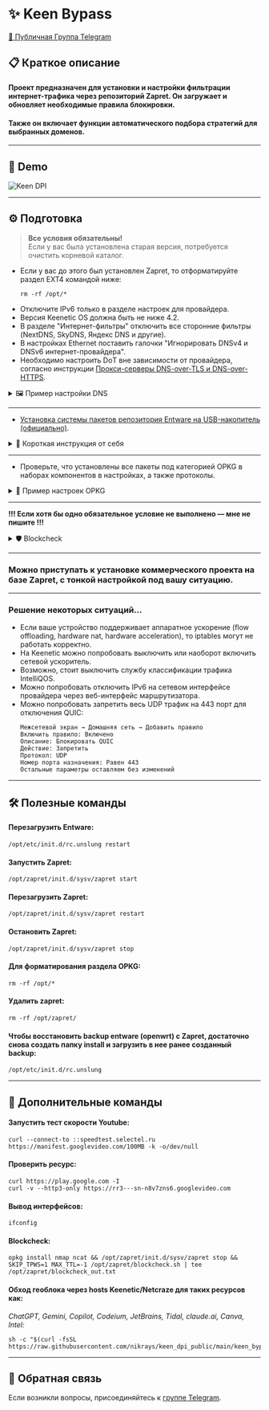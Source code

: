 # ✨ Keen Bypass

[📢 Публичная Группа Telegram](https://t.me/keenetic_boost)

## 📋 Краткое описание

#### Проект предназначен для установки и настройки фильтрации интернет-трафика через репозиторий Zapret. Он загружает и обновляет необходимые правила блокировки.  
#### Также он включает функции автоматического подбора стратегий для выбранных доменов.

---

## 🎥 Demo

![Keen DPI](https://github.com/user-attachments/assets/4ce0bd5a-c77d-436b-bf3b-5795c5c4f84a)

---

## ⚙️ Подготовка

> **Все условия обязательны!**  
> Если у вас была установлена старая версия, потребуется очистить корневой каталог.

- Если у вас до этого был установлен Zapret, то отформатируйте раздел EXT4 командой ниже:
  ```shell
  rm -rf /opt/*
  ```
- Отключите IPv6 только в разделе настроек для провайдера.
- Версия Keenetic OS должна быть не ниже 4.2.
- В разделе "Интернет-фильтры" отключить все сторонние фильтры (NextDNS, SkyDNS, Яндекс DNS и другие).
- В настройках Ethernet поставить галочки "Игнорировать DNSv4 и DNSv6 интернет-провайдера".
- Необходимо настроить DоT вне зависимости от провайдера, согласно инструкции [Прокси-серверы DNS-over-TLS и DNS-over-HTTPS](https://help.keenetic.com/hc/ru/articles/360021214160).

<details>
  <summary>🖼️ Пример настройки DNS</summary>

- DoT1:
  ```
  ams01.dnscry.pt
  ```
- DoT2:
  ```
  77.88.8.8
  ```
  ```
  common.dot.dns.yandex.net
  ```
- Еще один эффективный вариант — использовать ресолвер от yandex 77.88.8.88 на нестандартном порту 1253.

![image](https://github.com/user-attachments/assets/4ab290e8-9dcd-4143-a3f2-584fd0a21530)

</details>

---

- [Установка системы пакетов репозитория Entware на USB-накопитель (официально)](https://help.keenetic.com/hc/ru/articles/360021214160).

<details>
  <summary>📝 Короткая инструкция от себя</summary>

1. Подключить флэш накопитель к ПК и подготовить его разделы. Для работы менеджера пакетов OPKG диск должен быть с EXT4.
2. В компонентах операционной системы спуститься в самый низ до раздела "Пакеты OPKG" и поставить везде галочки.
3. Теперь нужно установить репозиторий системы пакетов Entware.
4. Например, скачали [mipsel-installer.tar.gz](https://bin.entware.net/mipselsf-k3.4/installer/mipsel-installer.tar.gz).
5. Подключите подготовленный накопитель c файловой системой EXT4 к USB-порту роутера. Диск должен отобразиться.
6. Нажмите на флэшку и в корневом каталоге OPKG создайте директорию install, куда положите файл [mipsel-installer.tar.gz](https://bin.entware.net/mipselsf-k3.4/installer/mipsel-installer.tar.gz).
7. Перейдите на страницу OPKG для выбора накопителя и нажмите "Применить". Идем в раздел диагностика, открываем Telnet/SSH.
8. Скачайте [Putty](https://the.earth.li/~sgtatham/putty/latest/w64/putty.exe) для работы с SSH и Telnet. Запустите и выберите тип протокола.
9. Если видите это — подготовка завершена.

![Скриншоты этапов](https://github.com/user-attachments/assets/0bd134b7-f5c9-4d1f-a22d-f41430c1f655)
![Еще скриншот](https://github.com/user-attachments/assets/fe08613c-b0fb-41b1-913c-1fd386dee543)
![Еще](https://github.com/user-attachments/assets/4b813281-2b29-4e25-9945-54ae87331dd4)
![USB](https://github.com/user-attachments/assets/56349a82-95f8-46a2-b85a-26f5d2929180)
![Install](https://github.com/user-attachments/assets/f508739a-59fd-42be-872a-39733af57cc3)
![Диагностика](https://github.com/user-attachments/assets/5c451982-a36c-4a3d-aacb-497e8898caa4)
![Putty](https://github.com/user-attachments/assets/066ae86b-237d-4e29-aae8-fd8ef6236b74)
![Финал](https://github.com/user-attachments/assets/21c9e155-25cf-41e6-8699-163afc839733)

</details>

---

- Проверьте, что установлены все пакеты под категорией OPKG в наборах компонентов в настройках, а также протоколы.

<details>
  <summary>📸 Пример настроек OPKG</summary>

![OPKG](https://github.com/user-attachments/assets/9ee6d4c2-3311-483f-a930-6158c5f5ae82)

- Проверьте наличие галочки "Протокол IPV6":

![IPV6](https://github.com/user-attachments/assets/bd52fd5c-0d96-40f3-93cf-2af89fdd9358)

</details>

---

**!!! Если хотя бы одно обязательное условие не выполнено — мне не пишите !!!**

<details>
  <summary>🛡️ Blockcheck</summary>

- Сделайте тест blockcheck на ПК, предварительно выключив все сервисы (VPN, proxy, DPI bypass), которые обходят блокировки.

<details>
  <summary>📄 Короткая инструкция</summary>

1. Запустить:

   ![Blockcheck](https://github.com/user-attachments/assets/93f9438d-1bf4-400e-bab3-17fc652ef304)

2. Вставить:
   - Сначала отдельно прогоняем для YouTube:
     ```bash
     rr1---sn-ntq7ynle.googlevideo.com rr3---sn-n8v7kn7k.googlevideo.com
     ```
   - Затем для всего остального, если потребуется:
     ```bash
     rutor.info rutracker.org instagram.com static.cdninstagram.com scontent-hel3-1.cdninstagram.com facebook.com static.xx.fbcdn.net scontent-hel3-1.xx.fbcdn.net x.com api.x.com
     ```
   - Или всё вместе (очень долго — лучше на ночь):
     ```bash
     rr1---sn-ntq7ynle.googlevideo.com rr3---sn-n8v7kn7k.googlevideo.com rutor.info rutracker.org instagram.com static.cdninstagram.com scontent-hel3-1.cdninstagram.com facebook.com static.xx.fbcdn.ne...
     ```

3. Отвечать в такой последовательности:  
   - 4 или 6 или 46 — решать вам, это означает по каким протоколам ip искать, зачастую "4"  
   - у 4 раза  
   - ENTER 3 раза  
   - Запустится тест, файл которого нужно будет скинуть мне в личку.

</details>
</details>

---

### Можно приступать к установке коммерческого проекта на базе Zapret, с тонкой настройкой под вашу ситуацию.

---

### Решение некоторых ситуаций...

- Если ваше устройство поддерживает аппаратное ускорение (flow offloading, hardware nat, hardware acceleration), то iptables могут не работать корректно.
- На Keenetic можно попробовать выключить или наоборот включить сетевой ускоритель.
- Возможно, стоит выключить службу классификации трафика IntelliQOS.
- Можно попробовать отключить IPv6 на сетевом интерфейсе провайдера через веб-интерфейс маршрутизатора.
- Можно попробовать запретить весь UDP трафик на 443 порт для отключения QUIC:
  ```
  Межсетевой экран → Домашняя сеть → Добавить правило
  Включить правило: Включено
  Описание: Блокировать QUIC
  Действие: Запретить
  Протокол: UDP
  Номер порта назначения: Равен 443
  Остальные параметры оставляем без изменений
  ```

---

## 🛠️ Полезные команды

#### Перезагрузить Entware:
```shell
/opt/etc/init.d/rc.unslung restart
```

#### Запустить Zapret:
```shell
/opt/zapret/init.d/sysv/zapret start
```

#### Перезагрузить Zapret:
```shell
/opt/zapret/init.d/sysv/zapret restart
```

#### Остановить Zapret:
```shell
/opt/zapret/init.d/sysv/zapret stop
```

#### Для форматирования раздела OPKG:
```shell
rm -rf /opt/*
```

#### Удалить zapret:
```shell
rm -rf /opt/zapret/
```

#### Чтобы восстановить backup entware (openwrt) с Zapret, достаточно снова создать папку install и загрузить в нее ранее созданный backup:
```shell
/opt/etc/init.d/rc.unslung
```

---

## 🚀 Дополнительные команды

#### Запустить тест скорости Youtube:
```shell
curl --connect-to ::speedtest.selectel.ru https://manifest.googlevideo.com/100MB -k -o/dev/null
```

#### Проверить ресурс:
```shell
curl https://play.google.com -I
curl -v --http3-only https://rr3---sn-n8v7zns6.googlevideo.com
```

#### Вывод интерфейсов:
```shell
ifconfig
```

#### Blockcheck:
```shell
opkg install nmap ncat && /opt/zapret/init.d/sysv/zapret stop && SKIP_TPWS=1 MAX_TTL=-1 /opt/zapret/blockcheck.sh | tee /opt/zapret/blockcheck_out.txt
```

#### Обход геоблока через hosts Keenetic/Netcraze для таких ресурсов как:  
*ChatGPT, Gemini, Copilot, Codeium, JetBrains, Tidal, claude.ai, Canva, Intel:*
```shell
sh -c "$(curl -fsSL https://raw.githubusercontent.com/nikrays/keen_dpi_public/main/keen_bypass_geo.sh)" 
```

---

## 💬 Обратная связь

Если возникли вопросы, присоединяйтесь к [группе Telegram](https://t.me/keenetic_boost).
